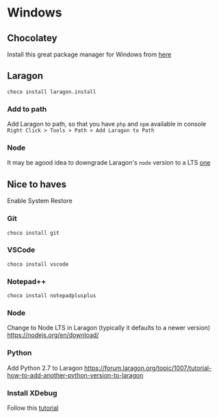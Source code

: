 # Windows

## Chocolatey
Install this great package manager for Windows from [here](https://chocolatey.org/)

## Laragon
`choco install laragon.install`

### Add to path
Add Laragon to path, so that you have `php` and `npm` available in console
`Right Click > Tools > Path > Add Laragon to Path`

### Node
It may be agood idea to downgrade Laragon's `node` version to a LTS [one](https://forum.laragon.org/topic/1005/tutorial-how-to-add-another-node-js-version-to-laragon)

## Nice to haves

Enable System Restore

### Git
`choco install git`

### VSCode
`choco install vscode`

### Notepad++
`choco install notepadplusplus`

### Node
Change to Node LTS in Laragon (typically it defaults to a newer version)
https://nodejs.org/en/download/

### Python
Add Python 2.7 to Laragon
https://forum.laragon.org/topic/1007/tutorial-how-to-add-another-python-version-to-laragon

### Install XDebug
Follow this [tutorial](https://forum.laragon.org/topic/264/tutorial-how-to-add-xdebug-to-laragon)